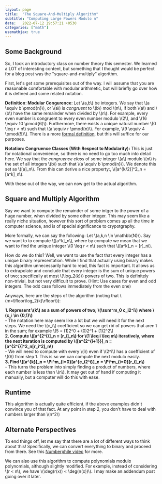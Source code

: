 ```yaml
---
layout: page
title:  "The Square-And-Multiply Algorithm"
subtitle: "Computing Large Powers Modulo n"
date:   2022-07-12 19:57:21 +0530
categories: ["math"]
usemathjax: true
---
```


## Some Background 

So, I took an introductory class on number theory this semester. We learned a LOT of interesting content, but something that I thought would be perfect for a blog post was the "square-and-multiply" algorithm.  

First, let's get some prerequisites out of the way. I will assume that you are reasonable comfortable with modular arithmetic, but will briefly go over how it is defined and some related notation.  

**Definition: Modular Congurence:** Let \\(a,b\\) be integers. We say that \\(a \equiv b \pmod{n}\\), or \\(a\\) is *congruent* to \\(b\\) mod \\(n\\), if both \\(a\\) and \\(b\\) have the same remainder when divided by \\(n\\). For example, every even number is congruent to every even number modulo \\(2\\), and \\(16 \equiv 10 \pmod{6}\\). Furthermore, there exists a unique natural number \\(0 \leq r < n\\) such that \\(a \equiv r \pmod{n}\\). For example, \\(9 \equiv 4 \pmod{5}\\). There is a more [formal definition](https://en.wikipedia.org/wiki/Modular_arithmetic), but this will suffice for our purposes.   

**Notation: Congruence Classes (With Respect to Modularity):** This is just for notational convenience, so there is no need to go too much into detail here. We say that the *congruence class* of some integer \\(a\\) modulo \\(n\\) is the set of all integers \\(b\\) such that \\(a \equiv b \pmod{n}\\). We denote this set as \\([a]_n\\). From this can derive a nice property:, \\([a^{k/2}]^2_n = [a^k]_n\\).

With these out of the way, we can now get to the actual algorithm.  
## Square and Multiply Algorithm  

Say we want to compute the remainder of some intger to the power of a huge number, when divided by some other integer. This may seem like a really niche situation, however this sort of problem comes up all the time in computer science, and is of special significance to crypotgraphy.  

More formally, we can say the following: Let \\(a,k,n \in \mathbb{N}\\). Say we want to to compute \\([a^k]_n\\), where by compute we mean that we want to find the unique integer \\(0 \leq r < n\\) such that \\([a^k]_n = [r]_n\\). 

How do we do this? Well, we want to use the fact that every integer has a unique binary representation. While I find that actually using binary makes this algorithm unnecessarily hard to read, this fact is important. It allows us to extrapolate and conclude that every integer is the sum of unique powers of two; specifically at most \\(\log_2(k)\\) powers of two. This is definitely non-trivial, but not very difficult to prove. (Hint: Use cases for even and odd integers. The odd case follows immediately from the even one) 

Anyways, here are the steps of the algorithm (noting that \\(m=\lfloor\log_2(k)\rfloor\\)):

**1. Represent \\(k\\) as a sum of powers of two; \\(\sum^m\_0 c_i2^i\\) where \\(c_i \in \{0,1\}\\)**  
    - The notation here may seem like a lot but we will need it for the next steps. We need the \\(c\_i\\) coefficient so we can get rid of powers that aren't in the sum; for example \\(5 = (1)2^0 + (0)2^1 + (1)2^2\\)  
**2. Compute \\([a^{2^i}]\_n = [r\_i]\_n\\) for \\(1 \leq i \leq m\\) iteratively, where the next iteration is computed by \\([a^{2^{i+1}}]\_n = [a^{2^i}]^2\_n[r\_i^2]\_n\\)**  
    - We will need to compute with every \\(i\\) even if \\(2^i\\) has a coefficient of \\(0\\) from step 1. This is so we can compute the next modulo easily.  
**3. Find \\([a^{k}]\_n = \Pi^m\_{i=0}[a^{c_i2^i}]\_n = \Pi^m\_{i=0}[r_i]\_n\\)**  
    - This turns the problem into simply finding a product of numbers, where each number is less than \\(n\\). It may get out of hand if computing it manually, but a computer will do this with ease.  


## Runtime

This algorithm is actually quite efficient, if the above examples didn't convince you of that fact. At any point in step 2, you don't have to deal with numbers larger than \\(n^2\\)

## Alternate Perspectives

To end things off, let me say that there are a lot of different ways to think about this! Specifically, we can convert everything to binary and proceed from there. See this [Numberphile video](https://www.youtube.com/watch?v=cbGB__V8MNk&t=715s) for more.

We can also use this algorithm to compute polynomials modulo polynomials, although slightly modified. For example, instead of considering \\(r < n\\), we have \\(\deg(r(x)) < \deg(n(x))\\). I may make an addendum post going over it later.
